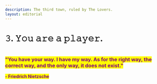 ```yaml
---
description: The third town, ruled by The Lovers.
layout: editorial
---
```


# 𝟹. 𝚈𝚘𝚞 𝚊𝚛𝚎 𝚊 𝚙𝚕𝚊𝚢𝚎𝚛.

<figure><img src="../../../../../../../.gitbook/assets/pexels-btgl-♡-9570538.jpg" alt=""><figcaption></figcaption></figure>

### <mark style="color:purple;">**"You have your way. I have my way. As for the right way, the correct way, and the only way, it does not exist."**</mark>

<mark style="color:purple;">**- Friedrich Nietzsche**</mark>
